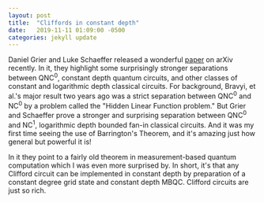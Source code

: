 ```yaml
---
layout: post
title:  "Cliffords in constant depth"
date:   2019-11-11 01:09:00 -0500
categories: jekyll update
---
```


Daniel Grier and Luke Schaeffer released a wonderful [paper](https://arxiv.org/pdf/1911.02555.pdf) on arXiv recently. In it, they  highlight some surprisingly stronger separations
between QNC<sup>0</sup>, constant depth quantum circuits, and other classes of constant and logarithmic depth classical circuits. For background, 
Bravyi, et al.'s major result two years ago was a strict separation between QNC<sup>0</sup> and NC<sup>0</sup> by a problem called the "Hidden
Linear Function problem." But Grier and Schaeffer prove a stronger and surprising separation between  QNC<sup>0</sup> and NC<sup>1</sup>, 
logarithmic depth bounded fan-in classical circuits. And it was my first time seeing the use of Barrington's Theorem, and it's amazing just how 
general but powerful it is! 

In it they point to a fairly old theorem in measurement-based quantum computation which I was even more surprised by. In short, it's that
any Clifford circuit can be implemented in constant depth by preparation of a constant degree grid state and constant depth MBQC. Clifford circuits are just
so rich.
